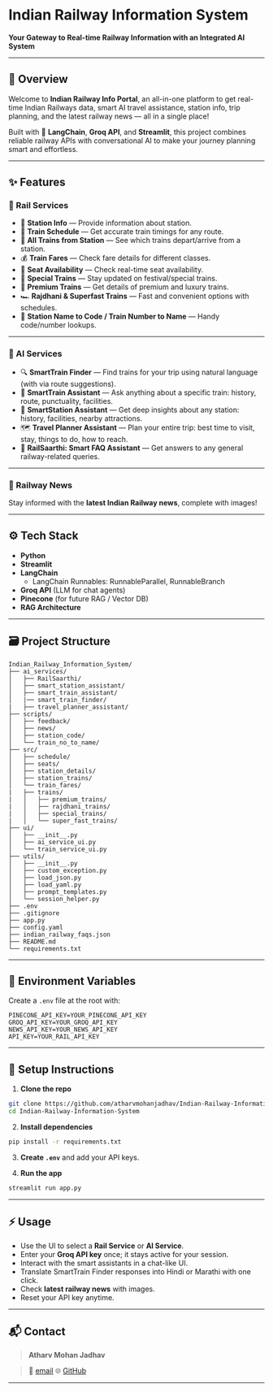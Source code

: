 # **Indian Railway Information System**

**Your Gateway to Real-time Railway Information with an Integrated AI System**

---

## 📌 Overview

Welcome to **Indian Railway Info Portal**, an all-in-one platform to get real-time Indian Railways data, smart AI travel assistance, station info, trip planning, and the latest railway news — all in a single place!

Built with 🧠 **LangChain**, **Groq API**, and **Streamlit**, this project combines reliable railway APIs with conversational AI to make your journey planning smart and effortless.

---

## ✨ Features

### 🔹 Rail Services

* 📍 **Station Info** — Provide information about station.
* 🚉 **Train Schedule** — Get accurate train timings for any route.
* 🚂 **All Trains from Station** — See which trains depart/arrive from a station.
* 💰 **Train Fares** — Check fare details for different classes.
* 🎫 **Seat Availability** — Check real-time seat availability.
* 🌟 **Special Trains** — Stay updated on festival/special trains.
* 💼 **Premium Trains** — Get details of premium and luxury trains.
* 🏎️ **Rajdhani & Superfast Trains** — Fast and convenient options with schedules.
* 🔢 **Station Name to Code / Train Number to Name** — Handy code/number lookups.

---

### 🤖 AI Services

* 🔍 **SmartTrain Finder** — Find trains for your trip using natural language (with via route suggestions).
* 🚂 **SmartTrain Assistant** — Ask anything about a specific train: history, route, punctuality, facilities.
* 🏢 **SmartStation Assistant** — Get deep insights about any station: history, facilities, nearby attractions.
* 🗺️ **Travel Planner Assistant** — Plan your entire trip: best time to visit, stay, things to do, how to reach.
* 🧩 **RailSaarthi: Smart FAQ Assistant** — Get answers to any general railway-related queries.

---

### 📰 Railway News

Stay informed with the **latest Indian Railway news**, complete with images!

---

## ⚙️ Tech Stack

* **Python**
* **Streamlit**
* **LangChain**
  * LangChain Runnables: RunnableParallel, RunnableBranch
* **Groq API** (LLM for chat agents)
* **Pinecone** (for future RAG / Vector DB)
* **RAG Architecture**
---

## 🗃️ Project Structure

```
Indian_Railway_Information_System/
├── ai_services/
│   ├── RailSaarthi/
│   ├── smart_station_assistant/
│   ├── smart_train_assistant/
│   |── smart_train_finder/
|   ├── travel_planner_assistant/
├── scripts/
│   ├── feedback/
│   ├── news/
│   ├── station_code/
│   └── train_no_to_name/
├── src/
│   ├── schedule/
│   ├── seats/
│   ├── station_details/
│   ├── station_trains/
│   └── train_fares/
|   ├── trains/
|   │   ├── premium_trains/
|   │   ├── rajdhani_trains/
|   │   ├── special_trains/
|   │   └── super_fast_trains/
├── ui/
│   ├── __init__.py
│   ├── ai_service_ui.py
│   └── train_service_ui.py
├── utils/
│   ├── __init__.py
│   ├── custom_exception.py
│   ├── load_json.py
│   ├── load_yaml.py
│   ├── prompt_templates.py
│   └── session_helper.py
├── .env
├── .gitignore
├── app.py
├── config.yaml
├── indian_railway_faqs.json
├── README.md
└── requirements.txt
```

---

## 🔑 Environment Variables

Create a `.env` file at the root with:

```
PINECONE_API_KEY=YOUR_PINECONE_API_KEY
GROQ_API_KEY=YOUR_GROQ_API_KEY
NEWS_API_KEY=YOUR_NEWS_API_KEY
API_KEY=YOUR_RAIL_API_KEY
```

---

## 🚀 Setup Instructions

1. **Clone the repo**

```bash
git clone https://github.com/atharvmohanjadhav/Indian-Railway-Information-System.git
cd Indian-Railway-Information-System
```

2. **Install dependencies**

```bash
pip install -r requirements.txt
```

3. **Create `.env`** and add your API keys.

4. **Run the app**

```bash
streamlit run app.py
```

---

## ⚡ Usage

* Use the UI to select a **Rail Service** or **AI Service**.
* Enter your **Groq API key** once; it stays active for your session.
* Interact with the smart assistants in a chat-like UI.
* Translate SmartTrain Finder responses into Hindi or Marathi with one click.
* Check **latest railway news** with images.
* Reset your API key anytime.

---

## 📬 Contact

> **Atharv Mohan Jadhav**

> 📧 [email](mailto:atharvjadhav2910@gmail.com)
> 🌐 [GitHub](https://github.com/atharvmohanjadhav)

---

